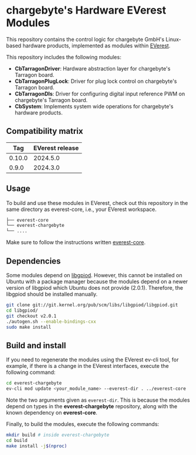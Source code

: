 # chargebyte's Hardware EVerest Modules

This repository contains the control logic for chargebyte GmbH's Linux-based hardware products, implemented as modules within [EVerest](https://github.com/EVerest).

This repository includes the following modules:  
- **CbTarragonDriver**: Hardware abstraction layer for chargebyte's Tarragon board.  
- **CbTarragonPlugLock**: Driver for plug lock control on chargebyte's Tarragon board.  
- **CbTarragonDIs**: Driver for configuring digital input reference PWM on chargebyte's Tarragon board.  
- **CbSystem**: Implements system wide operations for chargebyte's hardware products.

## Compatibility matrix
| Tag | EVerest release |
|----------|----------|
| 0.10.0 | 2024.5.0 |
| 0.9.0 | 2024.3.0 |

## Usage
To build and use these modules in EVerest, check out this repository in the same directory as everest-core, i.e., your EVerest workspace.

```bash
├── everest-core
└── everest-chargebyte
└── ....
```

Make sure to follow the instructions written [everest-core](https://github.com/EVerest/everest-core).

## Dependencies
Some modules depend on [libgpiod](git://git.kernel.org/pub/scm/libs/libgpiod/libgpiod.git). However, this cannot be installed on Ubuntu with a package manager because the modules depend on a newer version of libgpiod which Ubuntu does not provide (2.0.1). Therefore, the libgpiod should be installed manually.

```bash
git clone git://git.kernel.org/pub/scm/libs/libgpiod/libgpiod.git
cd libgpiod/
git checkout v2.0.1
./autogen.sh --enable-bindings-cxx
sudo make install
```

## Build and install
If you need to regenerate the modules using the EVerest ev-cli tool, for example, if there is a change in the EVerest interfaces, execute the following command:

```bash
cd everest-chargebyte
ev-cli mod update <your_module_name> --everest-dir . ../everest-core
```

Note the two arguments given as `everest-dir`. This is because the modules depend on types in the **everest-chargebyte** repository, along with the known dependency on **everest-core**.

Finally, to build the modules, execute the following commands:

```bash
mkdir build # inside everest-chargebyte
cd build
make install -j$(nproc)
```
